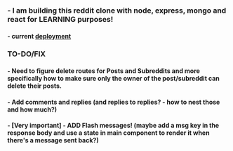 ### - I am building this reddit clone with node, express, mongo and react for LEARNING purposes!

#### - current [deployment](https://shrouded-sierra-00610.herokuapp.com)

### TO-DO/FIX

#### - Need to figure delete routes for Posts and Subreddits and more specifically how to make sure only the owner of the post/subreddit can delete their posts.

#### - Add comments and replies (and replies to replies? - how to nest those and how much?)

#### - [Very important] - ADD Flash messages! (maybe add a msg key in the response body and use a state in main component to render it when there's a message sent back?)


